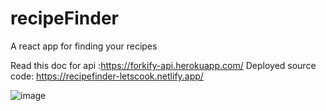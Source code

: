 # recipeFinder
A react app for finding your recipes

Read this doc for api :https://forkify-api.herokuapp.com/
Deployed source code: https://recipefinder-letscook.netlify.app/

![image](https://github.com/jyotiv2023/recipeFinder/assets/130778883/2bb8dc0d-09a4-4ee9-87ce-f10964cba7d9)

